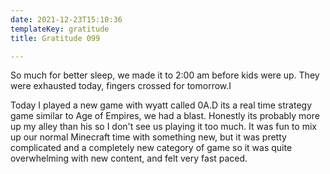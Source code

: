 ```yaml
---
date: 2021-12-23T15:10:36
templateKey: gratitude
title: Gratitude 099

---
```


So much for better sleep, we made it to 2:00 am before kids were up.
They were exhausted today, fingers crossed for tomorrow.I

Today I played a new game with wyatt called 0A.D its a real time
strategy game similar to Age of Empires, we had a blast.  Honestly its
probably more up my alley than his so I don't see us playing it too
much.  It was fun to mix up our normal Minecraft time with something
new, but it was pretty complicated and a completely new category of game
so it was quite overwhelming with new content, and felt very fast paced.
